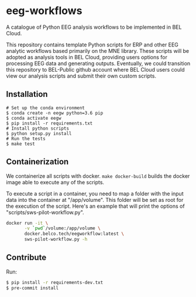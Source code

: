 # eeg-workflows
A catalogue of Python EEG analysis workflows to be implemented in BEL Cloud.

This repository contains template Python scripts for ERP and other EEG
analytic workflows based primarily on the MNE library. These scripts will
be adopted as analysis tools in BEL Cloud, providing users options for
processing EEG data and generating outputs. Eventually, we could transition
this repository to BEL-Public github account where BEL Cloud users could
view our analysis scripts and submit their own custom scripts.

## Installation
```
# Set up the conda environment
$ conda create -n eegw python=3.6 pip
$ conda activate eegw
$ pip install -r requirements.txt
# Install python scripts
$ python setup.py install
# Run the tests
$ make test
```

## Containerization

We containerize all scripts with docker.  `make docker-build` builds the docker
image able to execute any of the scripts.

To execute a script in a container, you need to map a folder with the input
data into the container at "/app/volume".  This folder will be set as root for
the execution of the script.  Here's an example that will print the options of
"scripts/sws-pilot-workflow.py".

```bash
docker run -it \
       -v `pwd`/volume:/app/volume \
       docker.belco.tech/eegworkflow:latest \
       sws-pilot-workflow.py -h
```

## Contribute

Run:
```bash
$ pip install -r requirements-dev.txt
$ pre-commit install
```
